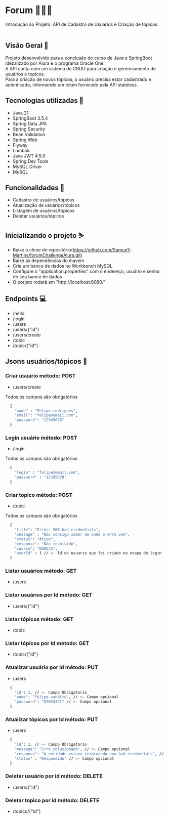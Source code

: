 # Forum 👨🏾‍💻 <br>

Introdução ao Projeto: API de Cadastro de Usuários e Criação de topicos.<br><br>

## Visão Geral 📖 <br>

Projeto desenvolvido para a conclusão do curso de Java e SpringBoot idezalizado por Alura e o programa Oracle One. <br>
A API conta com um sistema de CRUD para criação e gerenciamento de usuários e topicos. <br>
Para a criação de novos tópicos, o usuário precisa estar cadastrado e autenticado, informando um token fornecido pela API stateless.

## Tecnologias utilizadas 🚀

  - Java 21
  - SpringBoot 3.5.4
  - Spring Data JPA
  - Spring Security
  - Bean Validation
  - Spring Web
  - Flyway
  - Lombok
  - Java JWT 4.5.0
  - Spring Dev Tools
  - MySQL Driver
  - MySQL 

## Funcionalidades 🤖

  - Cadastro de usuários/tópicos
  - Atualização de usuários/tópicos
  - Listagem de usuários/tópicos
  - Deletar usuários/tópicos

## Inicializando o projeto ⛷️

  - Baixe o clone do repositório(https://github.com/Samue1-Martins/forumChallengeAlura.git)<br>
  - Baixe as dependências do mavem
  - Crie um banco de dados no Workbench MySQL
  - Configure o "application.properties" com o endereço, usuário e senha do seu banco de dados
  - O porjeto rodará em "http://localhost:8080/"

## Endpoints 💻

  - /hello
  - /login
  - /users
  - /users/{"id"}
  - /users/create
  - /topic
  - /topic/{"id"}

## Jsons usuários/tópicos 📕
  
  ### Criar usuário método: POST
  
  - /users/create

Todos os campos são obrigatórios
  
```bash
  {
    "name" : "Felipe rodrigues",
    "email": "felipe@email.com",
    "password": "12345678"  
  }

```
### Login usuário método: POST
  
  - /login

Todos os campos são obrigatórios
```bash
  {
    "login" : "felipe@email.com",
    "password" : "12345678"
  }
```

### Criar topico método: POST

  - /topic

Todos os campos são obrigatórios

```bash
  {
    "title": "Error: 500 bad credentials",
    "message" : "Não consigo saber de onde o erro vem",
    "status": "Ativo",
    "response": "Não resolvido",
    "course": "NODEJS",
    "userId" : 1 // <- Id do usuario que foi criado na etapa de login
  }
```


### Listar usuários método: GET

- /users

### Listar usuários por Id método: GET

- /users/{"id"}

### Listar tópicos método: GET

  - /topic

### Listar tópicos por Id método: GET

  - /topic/{"id"}

### Atualizar usuário por Id método: PUT
  
  - /users
    
```bash
  {
    "id": 1, // <- Campo Obrigatorio
    "name": "Felipe candito", // <- Campo opcional
    "password": "87654321" // <- Campo opcional
  }

```
### Atualizar tópicos por Id método: PUT
  
  - /users
    
```bash
  {
    "id": 1, // <- Campo Obrigatorio
    "message": "Erro solucionado", // <- Campo opcional
    "response": "A entidade estava retornando uma bad credentials", // <- Campo opcional
    "status" : "Respondido" // <- Campo opcional
  }

```
### Deletar usuário por id método: DELETE

  - /users/{"id"}

### Deletar topico por id método: DELETE

  - /topico/{"id"}












































